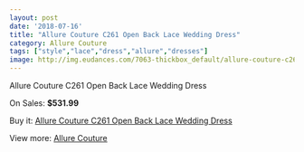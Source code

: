 ```yaml
---
layout: post
date: '2018-07-16'
title: "Allure Couture C261 Open Back Lace Wedding Dress"
category: Allure Couture
tags: ["style","lace","dress","allure","dresses"]
image: http://img.eudances.com/7063-thickbox_default/allure-couture-c261-open-back-lace-wedding-dress.jpg
---
```

Allure Couture C261 Open Back Lace Wedding Dress

On Sales: **$531.99**
<a href="https://www.eudances.com/en/allure-couture/2569-allure-couture-c261-open-back-lace-wedding-dress.html"><amp-img layout="responsive" width="600" height="600" src="//img.eudances.com/7063-thickbox_default/allure-couture-c261-open-back-lace-wedding-dress.jpg" alt="Allure Couture C261 Open Back Lace Wedding Dress 0" /></a>
<a href="https://www.eudances.com/en/allure-couture/2569-allure-couture-c261-open-back-lace-wedding-dress.html"><amp-img layout="responsive" width="600" height="600" src="//img.eudances.com/7067-thickbox_default/allure-couture-c261-open-back-lace-wedding-dress.jpg" alt="Allure Couture C261 Open Back Lace Wedding Dress 1" /></a>
<a href="https://www.eudances.com/en/allure-couture/2569-allure-couture-c261-open-back-lace-wedding-dress.html"><amp-img layout="responsive" width="600" height="600" src="//img.eudances.com/7066-thickbox_default/allure-couture-c261-open-back-lace-wedding-dress.jpg" alt="Allure Couture C261 Open Back Lace Wedding Dress 2" /></a>
<a href="https://www.eudances.com/en/allure-couture/2569-allure-couture-c261-open-back-lace-wedding-dress.html"><amp-img layout="responsive" width="600" height="600" src="//img.eudances.com/7065-thickbox_default/allure-couture-c261-open-back-lace-wedding-dress.jpg" alt="Allure Couture C261 Open Back Lace Wedding Dress 3" /></a>
<a href="https://www.eudances.com/en/allure-couture/2569-allure-couture-c261-open-back-lace-wedding-dress.html"><amp-img layout="responsive" width="600" height="600" src="//img.eudances.com/7064-thickbox_default/allure-couture-c261-open-back-lace-wedding-dress.jpg" alt="Allure Couture C261 Open Back Lace Wedding Dress 4" /></a>

Buy it: [Allure Couture C261 Open Back Lace Wedding Dress](https://www.eudances.com/en/allure-couture/2569-allure-couture-c261-open-back-lace-wedding-dress.html "Allure Couture C261 Open Back Lace Wedding Dress")

View more: [Allure Couture](https://www.eudances.com/en/37-allure-couture "Allure Couture")